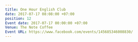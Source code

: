 ```yaml
---
title: One Hour English Club
date: 2017-07-17 08:08:00 +07:00
position: 12
Event date: 2017-07-17 00:00:00 +07:00
Venue: The Note Coffee
Event URL: https://www.facebook.com/events/145685346008830/
---
```


